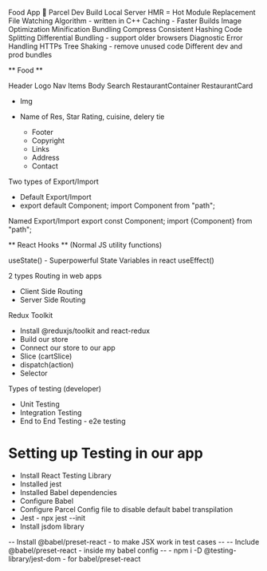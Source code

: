 Food App 🍔
Parcel
Dev Build
Local Server
HMR = Hot Module Replacement
File Watching Algorithm - written in C++
Caching - Faster Builds
Image Optimization
Minification
Bundling
Compress
Consistent Hashing
Code Splitting
Differential Bundling - support older browsers
Diagnostic
Error Handling
HTTPs
Tree Shaking - remove unused code
Different dev and prod bundles


** Food **

Header
Logo
Nav Items
Body
Search
RestaurantContainer
RestaurantCard

- Img
- Name of Res, Star Rating, cuisine, delery tie
  
   - Footer
   - Copyright
   - Links
   - Address
   - Contact 
  
Two types of Export/Import
  - Default Export/Import
  - export default Component; import Component from "path";

Named Export/Import
export const Component; import {Component} from "path";

** React Hooks **
(Normal JS utility functions)

useState() - Superpowerful State Variables in react
useEffect()


2 types Routing in web apps
 - Client Side Routing
 - Server Side Routing


Redux Toolkit
 - Install @reduxjs/toolkit and react-redux
 - Build our store
 - Connect our store to our app
 - Slice (cartSlice)
 - dispatch(action)
 - Selector


Types of testing (developer)
 - Unit Testing
 - Integration Testing
 - End to End Testing - e2e testing


# Setting up Testing in our app

 - Install React Testing Library
 - Installed jest
 - Installed Babel dependencies
 - Configure Babel
 - Configure Parcel Config file to disable default babel transpilation
 - Jest - npx jest --init
 - Install jsdom library

 -- Install @babel/preset-react - to make JSX work in test cases --
 -- Include @babel/preset-react - inside my babel config -- - npm i -D @testing-library/jest-dom - for babel/preset-react
